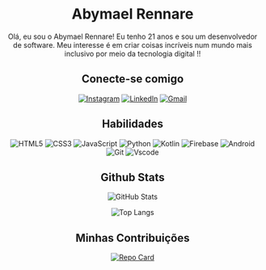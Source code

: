 
<div align=center>

# Abymael Rennare

Olá, eu sou o Abymael Rennare!  Eu tenho 21 anos e sou um  desenvolvedor de software. Meu interesse é em criar coisas incríveis num mundo mais inclusivo por meio da tecnologia digital !!     

</div>


<div align=center>

## Conecte-se comigo


[![Instagram](https://img.shields.io/badge/-Instagram-%23E4405F?style=for-the-badge&logo=instagram&logoColor=white)](https://www.instagram.com/_abymael__/)
[![LinkedIn](https://img.shields.io/badge/LinkedIn-0077B5?style=for-the-badge&logo=linkedin&logoColor=white)](https://www.linkedin.com/in/abymael-rennare-65b124241/)
[![Gmail](https://img.shields.io/badge/Gmail-333333?style=for-the-badge&logo=gmail&logoColor=red)](mailto:rennare091@gmail.com)

</div>

<div align=center>

## Habilidades

![HTML5](https://img.shields.io/badge/HTML5-E34F26?style=for-the-badge&logo=html5&logoColor=white)
![CSS3](https://img.shields.io/badge/CSS3-1572B6?style=for-the-badge&logo=css3&logoColor=white)
![JavaScript](https://img.shields.io/badge/JavaScript-F7DF1E?style=for-the-badge&logo=javascript&logoColor=black)
![Python](https://img.shields.io/badge/python-3670A0?style=for-the-badge&logo=python&logoColor=ffdd54)
![Kotlin](https://img.shields.io/badge/Kotlin-0095D5?&style=for-the-badge&logo=kotlin&logoColor=white)
![Firebase](https://img.shields.io/badge/MySQL-000?style=for-the-badge&logo=firebase&logoColor=ffca28)
![Android](https://img.shields.io/badge/Android-3DDC84?style=for-the-badge&logo=android&logoColor=white)
![Git](https://img.shields.io/badge/GIT-E44C30?style=for-the-badge&logo=git&logoColor=white)
![Vscode](https://img.shields.io/badge/Vscode-007ACC?style=for-the-badge&logo=visual-studio-code&logoColor=white)

</div>

<div align=center>

## Github Stats

![GitHub Stats](https://github-readme-stats.vercel.app/api?username=abymael1895&theme=transparent&bg_color=000&border_color=30A3DC&show_icons=true&icon_color=30A3DC&title_color=E94D5F&text_color=FFF)

![Top Langs](https://github-readme-stats-git-masterrstaa-rickstaa.vercel.app/api/top-langs/?username=abymael1895&bg_color=000&border_color=30A3DC&title_color=E94D5F&text_color=FFF)

</div>

<div align=center>


## Minhas Contribuições

[![Repo Card](https://github-readme-stats.vercel.app/api/pin/?username=abymael1895&repo=dio-lab-open-source&bg_color=000&border_color=30A3DC&show_icons=true&icon_color=30A3DC&title_color=E94D5F&text_color=FFF)](https://github.com/abymael1895/dio-lab-open-source)

</div>
